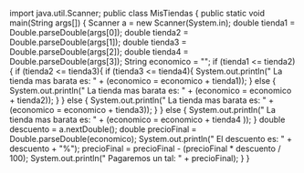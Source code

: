 import java.util.Scanner;
public class MisTiendas {
    public static void main(String args[]) {
        Scanner a = new Scanner(System.in);
        double tienda1 = Double.parseDouble(args[0]);
        double tienda2 = Double.parseDouble(args[1]);
        double tienda3 = Double.parseDouble(args[2]);
        double tienda4 = Double.parseDouble(args[3]);
        String economico = "";
        if (tienda1 <= tienda2){
            if (tienda2 <= tienda3){
                if (tienda3 <= tienda4){
                    System.out.println(" La tienda mas barata es: " + (economico = economico + tienda1));
                } else {
                    System.out.println(" La tienda mas barata es: " + (economico = economico + tienda2));
                }
            } else {
                System.out.println(" La tienda mas barata es: " + (economico = economico + tienda3));
            }
        } else {
            System.out.println(" La tienda mas barata es: " + (economico = economico + tienda4 ));
        }
        double descuento = a.nextDouble();
        double precioFinal = Double.parseDouble(economico);
        System.out.println(" El descuento es: " + descuento + "%");
        precioFinal = precioFinal - (precioFinal * descuento / 100);
        System.out.println(" Pagaremos un tal: " + precioFinal);
    }
}
